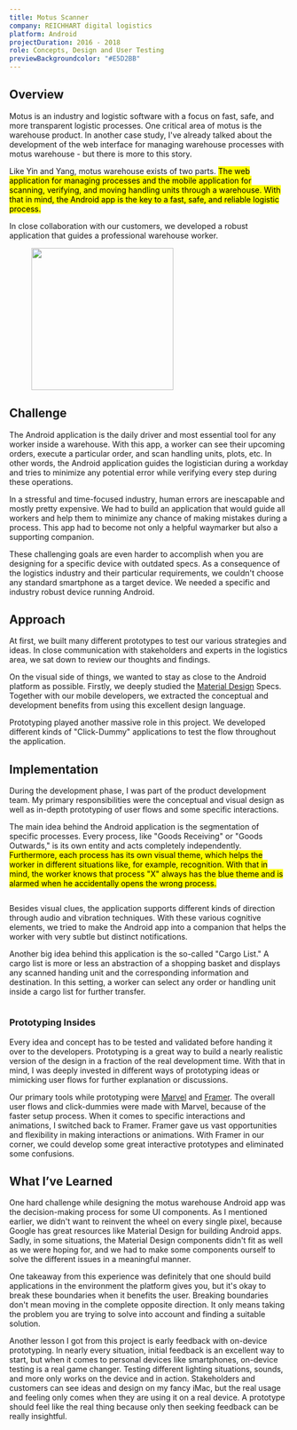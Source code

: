 ```yaml
---
title: Motus Scanner
company: REICHHART digital logistics
platform: Android
projectDuration: 2016 - 2018
role: Concepts, Design and User Testing
previewBackgroundcolor: "#E5D2BB"
---
```


<section class="f-mb10 f-mb12-m">
  <div class="wrapper">
    <h2 class="area-title">Overview</h2>
    <div class="cs-section cs-section--half">
      <div class="cs-section-content">
        <p>Motus is an industry and logistic software with a focus on fast, safe, and more transparent logistic processes. One critical area of motus is the warehouse product. In another case study, I've already talked about the development of the web interface for managing warehouse processes with motus warehouse - but there is more to this story.</p>
        <p>Like Yin and Yang, motus warehouse exists of two parts. <mark>The web application for managing processes and the mobile application for scanning, verifying, and moving handling units through a warehouse. With that in mind, the Android app is the key to a fast, safe, and reliable logistic process.</mark></p>
        <p>In close collaboration with our customers, we developed a robust application that guides a professional warehouse worker.</p>
      </div>
      <aside class="cs-section-sidebar">
        <div class="cs-section-sidebar--aside">
          <figure>
            <img alt="" src="https://fruechtl.me/media/pages/work/case-studies/motus-scanner/955385374-1549818937/single-screen.png"
            width="256">
          </figure>
        </div>
      </aside>
    </div>
  </div>
</section>
<section class="f-mb10 f-mb12-m">
  <div class="wrapper">
    <div class="f-mb10 f-mb12-m cs-section cs-section--half">
      <div class="cs-section-content">
        <h2 class="area-title">Challenge</h2>
        <p>The Android application is the daily driver and most essential tool for any worker inside a warehouse. With this app, a worker can see their upcoming orders, execute a particular order, and scan handling units, plots, etc. In other words, the Android application guides the logistician during a workday and tries to minimize any potential error while verifying every step during these operations.</p>
        <p>In a stressful and time-focused industry, human errors are inescapable and mostly pretty expensive. We had to build an application that would guide all workers and help them to minimize any chance of making mistakes during a process. This app had to become not only a helpful waymarker but also a supporting companion.</p>
        <p>These challenging goals are even harder to accomplish when you are designing for a specific device with outdated specs. As a consequence of the logistics industry and their particular requirements, we couldn't choose any standard smartphone as a target device. We needed a specific and industry robust device running Android.</p>
      </div>
    </div>
    <div class="cs-section cs-section--half">
      <div class="cs-section-content">
        <h2 class="area-title">Approach</h2>
        <p>At first, we built many different prototypes to test our various strategies and ideas. In close communication with stakeholders and experts in the logistics area, we sat down to review our thoughts and findings.</p>
        <p>On the visual side of things, we wanted to stay as close to the Android platform as possible. Firstly, we deeply studied the <a href="https://material.io/design/introduction/">Material Design</a> Specs. Together with our mobile developers, we extracted the conceptual and development benefits from using this excellent design language.</p>
        <p>Prototyping played another massive role in this project. We developed different kinds of "Click-Dummy" applications to test the flow throughout the application.</p>
      </div>
    </div>
  </div>
</section>
  <section class="cs-area f-mb10 f-mb12-m">
  <div class="wrapper">
    <h2 class="area-title">Implementation</h2>
    <div class="cs-section cs-section--screens">
      <p>During the development phase, I was part of the product development team. My primary responsibilities were the conceptual and visual design as well as in-depth prototyping of user flows and some specific interactions.</p>
      <p>The main idea behind the Android application is the segmentation of specific processes. Every process, like "Goods Receiving" or "Goods Outwards," is its own entity and acts completely independently. <mark>Furthermore, each process has its own visual theme, which helps the worker in different situations like, for example, recognition. With that in mind, the worker knows that process "X" always has the blue theme and is alarmed when he accidentally opens the wrong process.</mark></p>
      <figure>
        <img data-srcset="/static/images/motus-scanner-auslagerung.png?nf_resize=fit&w=400 400w,
                          /static/images/motus-scanner-auslagerung.png?nf_resize=fit&w=600 600w,
                          /static/images/motus-scanner-auslagerung.png?nf_resize=fit&w=800 800w,
                          /static/images/motus-scanner-auslagerung.png?nf_resize=fit&w=1200 1200w"
              sizes="(min-width: 1000px) 800px, (min-width: 860px) 500px, 100vw"
              data-src="/static/images/motus-scanner-auslagerung.png?nf_resize=fit&w=1200"
              alt=""
              class="f-db lozad">
      </figure>
      <p>Besides visual clues, the application supports different kinds of direction through audio and vibration techniques. With these various cognitive elements, we tried to make the Android app into a companion that helps the worker with very subtle but distinct notifications.</p>
      <p>Another big idea behind this application is the so-called "Cargo List." A cargo list is more or less an abstraction of a shopping basket and displays any scanned handing unit and the corresponding information and destination. In this setting, a worker can select any order or handling unit inside a cargo list for further transfer.</p>
      <figure>
        <img data-srcset="/static/images/motus-scanner-screens.png?nf_resize=fit&w=400 400w,
                          /static/images/motus-scanner-screens.png?nf_resize=fit&w=600 600w,
                          /static/images/motus-scanner-screens.png?nf_resize=fit&w=800 800w,
                          /static/images/motus-scanner-screens.png?nf_resize=fit&w=1200 1200w"
              sizes="(min-width: 1000px) 800px, (min-width: 860px) 500px, 100vw"
              data-src="/static/images/motus-scanner-screens.png?nf_resize=fit&w=1200"
              alt=""
              class="f-db lozad">
      </figure>
      <h3>Prototyping Insides</h3>
      <p>Every idea and concept has to be tested and validated before handing it over to the developers. Prototyping is a great way to build a nearly realistic version of the design in a fraction of the real development time. With that in mind, I was deeply invested in different ways of prototyping ideas or mimicking user flows for further explanation or discussions.</p>
      <p>Our primary tools while prototyping were <a href="https://marvelapp.com">Marvel</a> and <a href="https://framer.com">Framer</a>. The overall user flows and click-dummies were made with Marvel, because of the faster setup process. When it comes to specific interactions and animations, I switched back to Framer. Framer gave us vast opportunities and flexibility in making interactions or animations. With Framer in our corner, we could develop some great interactive prototypes and eliminated some confusions.</p>
    </div>
  </div>
</section>
<section class="f-mb10 f-mb12-m">
  <div class="wrapper">
    <h2 class="area-title">What I’ve Learned</h2>
    <div class="cs-section cs-section--half">
      <div class="cs-section-content">
        <p>One hard challenge while designing the motus warehouse Android app was the decision-making process for some UI components. As I mentioned earlier, we didn't want to reinvent the wheel on every single pixel, because Google has great resources like Material Design for building Android apps. Sadly, in some situations, the Material Design components didn't fit as well as we were hoping for, and we had to make some components ourself to solve the different issues in a meaningful manner.</p>
        <p>One takeaway from this experience was definitely that one should build applications in the environment the platform gives you, but it's okay to break these boundaries when it benefits the user. Breaking boundaries don't mean moving in the complete opposite direction. It only means taking the problem you are trying to solve into account and finding a suitable solution.</p>
        <p>Another lesson I got from this project is early feedback with on-device prototyping. In nearly every situation, initial feedback is an excellent way to start, but when it comes to personal devices like smartphones, on-device testing is a real game changer. Testing different lighting situations, sounds, and more only works on the device and in action. Stakeholders and customers can see ideas and design on my fancy iMac, but the real usage and feeling only comes when they are using it on a real device. A prototype should feel like the real thing because only then seeking feedback can be really insightful.</p>      </div>
    </div>
  </div>
</section>

